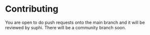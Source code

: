 # Contributing

You are open to do push requests onto the main branch and it will be reviewed by suphi. There will be a community branch soon.
